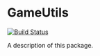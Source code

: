 # GameUtils

[![Build Status](https://github.com/radg1596/gameutils/workflows/Swift/badge.svg?branch=master)](https://github.com/radg1596/gameutils/actions)


A description of this package.
